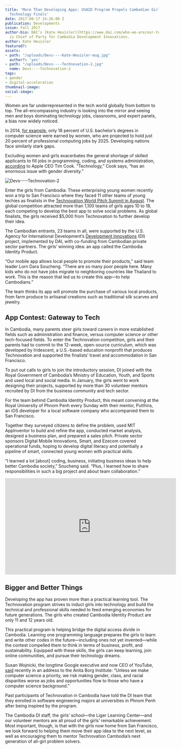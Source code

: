 ```yaml
---
title: 'More Than Developing Apps: USAID Program Propels Cambodian Girls Into Global
  Technology Finals'
date: 2017-08-17 14:26:00 Z
publication: Developments
issue: Fall 2017
author-bio: DAI’s [Kate Heuisler](https://www.dai.com/who-we-are/our-team/kate-heuisler)
  is Chief of Party for Cambodia Development Innovations.
author: Kate Heuisler
featured?: 
assets:
- path: "/uploads/Devs----Kate-Heuisler-mug.jpg"
  author?: 'yes'
- path: "/uploads/Devs----Technovation-2.jpg"
  name: Devs----Technovation-2
tags:
- gender
- digital-acceleration
thumbnail-image:
social-image:
---
```


Women are far underrepresented in the tech world globally from bottom to top. The all-encompassing industry is looking into the mirror and seeing  men and boys dominating technology jobs, classrooms, and expert panels, a bias now widely noticed.




In 2014, [for example](https://www.usnews.com/news/data-mine/articles/2016-10-20/study-computer-science-gender-gap-widens-despite-increase-in-jobs), only 18 percent of U.S. bachelor’s degrees in computer science were earned by women, who are projected to hold just 20 percent of professional computing jobs by 2025. Developing nations face similarly stark gaps.

Excluding women and girls exacerbates the general shortage of skilled applicants to fill jobs in programming, coding, and systems administration, [according](https://www.technologyreview.com/s/608090/tim-cook-apple-isnt-falling-behind-its-just-not-ready-to-talk-about-the-future/) to Apple CEO Tim Cook. “Technology,” Cook says, “has an enormous issue with gender diversity.”

![Devs----Technovation-2](/uploads/Devs----Technovation-2.jpg "Team members from the Cambodia Identity Project: Mariya Chan Phan, Sabda Serei Yos, Soucheng Dara Lorn, Socheata Chea, and Leza Sorn.") 

Enter the girls from Cambodia: These enterprising young women recently won a trip to San Francisco where they faced 11 other teams of young techies as finalists in the [Technovation World Pitch Summit in August](http://technovationchallenge.org/world-pitch/). The global competition attracted more than 1,100 teams of girls ages 10 to 18, each competing to develop the best app to solve social problems. As global finalists, the girls received $5,000 from Technovation to further develop their idea.

The Cambodian entrants, 23 teams in all, were supported by the U.S. Agency for International Development’s [Development Innovations](https://www.dai.com/our-work/projects/cambodia-development-innovations) (DI) project, implemented by DAI, with co-funding from Cambodian private sector partners. The girls’ winning idea: an app called the Cambodia Identity Product.

“Our mobile app allows local people to promote their products,” said team leader Lorn Dara Soucheng. “There are so many poor people here. Many kids who do not have jobs migrate to neighboring countries like Thailand to work. This is the reason that led us to create this app—to help Cambodians.”

The team thinks its app will promote the purchase of various local products, from farm produce to artisanal creations such as traditional silk scarves and jewelry.

## App Contest: Gateway to Tech

In Cambodia, many parents steer girls toward careers in more established fields such as administration and finance, versus computer science or other tech-focused fields. To enter the Technovation competition, girls and their parents had to commit to the 12-week, open-source curriculum, which was developed by Iridescent, a U.S.-based education nonprofit that produces Technovation and supported the finalists’ travel and accommodation in San Francisco.

To put out calls to girls to join the introductory session, DI joined with the Royal Government of Cambodia’s Ministry of Education, Youth, and Sports and used local and social media. In January, the girls went to work designing their projects, supported by more than 30 volunteer mentors recruited by DI from the business community and tech sector. 

For the team behind Cambodia Identity Product, this meant convening at the Royal University of Phnom Penh every Sunday with their mentor, Putthira, an iOS developer for a local software company who accompanied them to San Francisco.

Together they surveyed citizens to define the problem, used MIT AppInventor to build and refine the app, conducted market analysis, designed a business plan, and prepared a sales pitch. Private sector sponsors Digital Mobile Innovations, Smart, and Ezecom covered operational funds, hoping to develop digital literacy and potentially a pipeline of smart, connected young women with practical skills.

“I learned a lot [about] coding, business, initiating business ideas to help better Cambodia society,” Soucheng said. “Plus, I learned how to share responsibilities in such a big project and about team collaboration.”

<iframe width="560" height="315" src="https://www.youtube.com/embed/6nP7En-NRJo" frameborder="0" allowfullscreen></iframe>

## Bigger and Better Things

Developing the app has proven more than a practical learning tool. The Technovation program strives to induct girls into technology and build the technical and professional skills needed to feed emerging economies for future generations. The girls who created Cambodia Identity Product are only 11 and 12 years old. 

This practical program is helping bridge the digital access divide in Cambodia. Learning one programming language prepares the girls to learn and write other codes in the future—including ones not yet invented—while the contest compelled them to think in terms of business, profit, and sustainability. Equipped with these skills, the girls can keep learning, join online communities, and pursue their technology dreams.

Susan Wojnicki, the longtime Google executive and now CEO of YouTube, [said](http://www.huffingtonpost.com/susan-wojcicki/tech-industry-gender-gap_b_9089472.html) recently in an address to the Anita Borg Institute: “Unless we make computer science a priority, we risk making gender, class, and racial disparities worse as jobs and opportunities flow to those who have a computer science background.” 

Past participants of Technovation in Cambodia have told the DI team that they enrolled in software engineering majors at universities in Phnom Penh after being inspired by the program.

The Cambodia DI staff, the girls’ school—the Liger Learning Center—and our volunteer mentors are all proud of the girls’ remarkable achievement. Most important, though, is that with the girls now home from San Francisco, we look forward to helping them move their app idea to the next level, as well as encouraging them to mentor Technovation Cambodia’s next generation of all-girl problem solvers.
